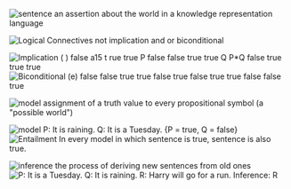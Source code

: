 ![sentence an assertion about the world in a knowledge representation language ]((../assets/Exported_image_20241121214155-0.png))

![Logical Connectives not implication and or biconditional ]((../assets/Exported_image_20241121214157-1.png))

![Implication ( ) false a15 t rue true P false false true true Q P*Q false true true true ]((../assets/Exported_image_20241121214159-2.png))     
![Biconditional (e) false false true true false true false true true false false true ]((../assets/Exported_image_20241121214201-3.png))

![model assignment of a truth value to every propositional symbol (a "possible world") ]((../assets/Exported_image_20241121214203-4.png))

![model P: It is raining. Q: It is a Tuesday. {P = true, Q = false} ]((../assets/Exported_image_20241121214204-5.png))  
![Entailment In every model in which sentence is true, sentence is also true. ]((../assets/Exported_image_20241121214206-6.png))

![inference the process of deriving new sentences from old ones ]((../assets/Exported_image_20241121214211-7.png)) ![P: It is a Tuesday. Q: It is raining. R: Harry will go for a run. Inference: R ]((../assets/Exported_image_20241121214212-8.png))